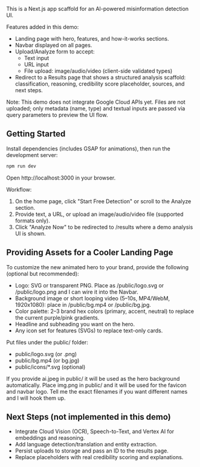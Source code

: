 This is a Next.js app scaffold for an AI-powered misinformation detection UI.

Features added in this demo:
- Landing page with hero, features, and how-it-works sections.
- Navbar displayed on all pages.
- Upload/Analyze form to accept:
  - Text input
  - URL input
  - File upload: image/audio/video (client-side validated types)
- Redirect to a Results page that shows a structured analysis scaffold: classification, reasoning, credibility score placeholder, sources, and next steps.

Note: This demo does not integrate Google Cloud APIs yet. Files are not uploaded; only metadata (name, type) and textual inputs are passed via query parameters to preview the UI flow.

## Getting Started

Install dependencies (includes GSAP for animations), then run the development server:

```bash
npm run dev
```

Open http://localhost:3000 in your browser.

Workflow:
1. On the home page, click "Start Free Detection" or scroll to the Analyze section.
2. Provide text, a URL, or upload an image/audio/video file (supported formats only).
3. Click "Analyze Now" to be redirected to /results where a demo analysis UI is shown.

## Providing Assets for a Cooler Landing Page
To customize the new animated hero to your brand, provide the following (optional but recommended):
- Logo: SVG or transparent PNG. Place as /public/logo.svg or /public/logo.png and I can wire it into the Navbar.
- Background image or short looping video (5–10s, MP4/WebM, 1920x1080): place in /public/bg.mp4 or /public/bg.jpg.
- Color palette: 2–3 brand hex colors (primary, accent, neutral) to replace the current purple/pink gradients.
- Headline and subheading you want on the hero.
- Any icon set for features (SVGs) to replace text-only cards.

Put files under the public/ folder:
- public/logo.svg (or .png)
- public/bg.mp4 (or bg.jpg)
- public/icons/*.svg (optional)

If you provide ai.jpeg in public/ it will be used as the hero background automatically. Place img.png in public/ and it will be used for the favicon and navbar logo. Tell me the exact filenames if you want different names and I will hook them up.

## Next Steps (not implemented in this demo)
- Integrate Cloud Vision (OCR), Speech-to-Text, and Vertex AI for embeddings and reasoning.
- Add language detection/translation and entity extraction.
- Persist uploads to storage and pass an ID to the results page.
- Replace placeholders with real credibility scoring and explanations.
